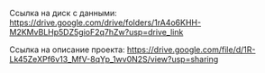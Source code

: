 Ссылка на диск с данными: https://drive.google.com/drive/folders/1rA4o6KHH-M2KMvBLHp5DZ5gioF2q7hZw?usp=drive_link

Ссылка на описание проекта: https://drive.google.com/file/d/1R-Lk45ZeXPf6v13_MfV-8qYp_1wv0N2S/view?usp=sharing
